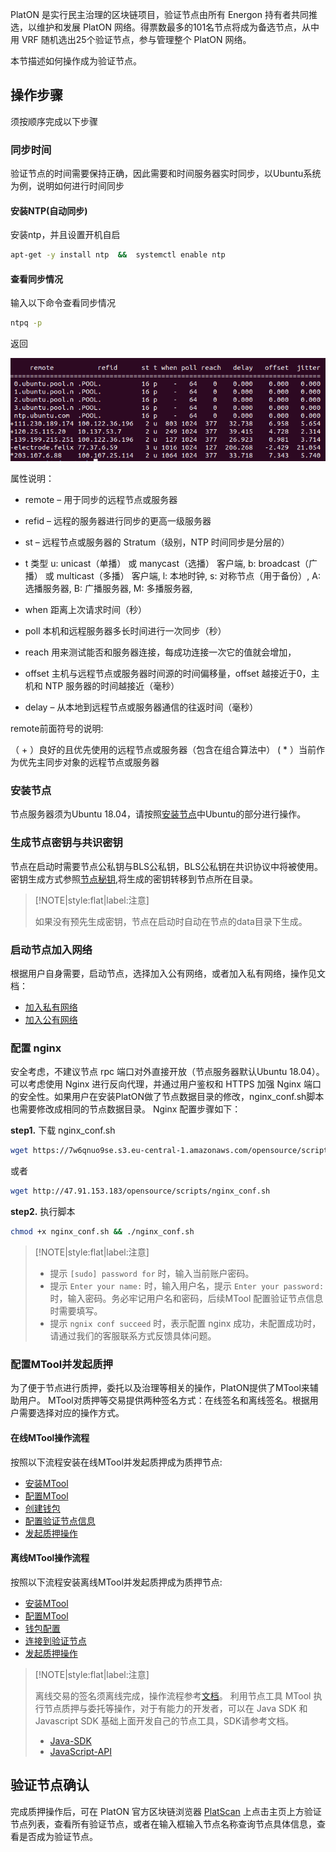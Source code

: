 
PlatON 是实行民主治理的区块链项目，验证节点由所有 Energon 持有者共同推选，以维护和发展 PlatON 网络。得票数最多的101名节点将成为备选节点，从中用 VRF 随机选出25个验证节点，参与管理整个 PlatON 网络。

本节描述如何操作成为验证节点。

##  操作步骤

须按顺序完成以下步骤

### 同步时间
验证节点的时间需要保持正确，因此需要和时间服务器实时同步，以Ubuntu系统为例，说明如何进行时间同步

#### 安装NTP(自动同步)

安装ntp，并且设置开机自启
```bash
apt-get -y install ntp  &&  systemctl enable ntp
```

#### 查看同步情况
输入以下命令查看同步情况
```bash
ntpq -p
```
返回

![ntpq返回](时钟同步.assets/ntpq.png)


属性说明：

- remote – 用于同步的远程节点或服务器

- refid – 远程的服务器进行同步的更高一级服务器

- st – 远程节点或服务器的 Stratum（级别，NTP 时间同步是分层的）

- t  类型 u: unicast（单播） 或 manycast（选播） 客户端, b: broadcast（广播） 或 multicast（多播） 客户端, l: 本地时钟, s: 对称节点（用于备份）, A: 选播服务器, B: 广播服务器, M: 多播服务器,

- when 距离上次请求时间（秒）

- poll   本机和远程服务器多长时间进行一次同步（秒）

- reach  用来测试能否和服务器连接，每成功连接一次它的值就会增加，

- offset  主机与远程节点或服务器时间源的时间偏移量，offset 越接近于0，主机和 NTP 服务器的时间越接近（毫秒）

- delay – 从本地到远程节点或服务器通信的往返时间（毫秒）


remote前面符号的说明:

（ + ）良好的且优先使用的远程节点或服务器（包含在组合算法中）
  ( * ）当前作为优先主同步对象的远程节点或服务器

###  安装节点
节点服务器须为Ubuntu 18.04，请按照[安装节点](zh-cn/Node/[Chinese-Simplified]-安装节点.md)中Ubuntu的部分进行操作。

### 生成节点密钥与共识密钥
节点在启动时需要节点公私钥与BLS公私钥，BLS公私钥在共识协议中将被使用。
密钥生成方式参照[节点秘钥](/zh-cn/Node/_[Chinese-Simplified]-环境准备#节点密钥),将生成的密钥转移到节点所在目录。

> [!NOTE|style:flat|label:注意]
>
>  如果没有预先生成密钥，节点在启动时自动在节点的data目录下生成。

### 启动节点加入网络
根据用户自身需要，启动节点，选择加入公有网络，或者加入私有网络，操作见文档：
- [加入私有网络](zh-cn/Network/[Chinese-Simplified]-创建私有网络.md)
- [加入公有网络](zh-cn/Network/[Chinese-Simplified]-连接公有网络.md)


### 配置 nginx

安全考虑，不建议节点 rpc 端口对外直接开放（节点服务器默认Ubuntu 18.04）。可以考虑使用 Nginx 进行反向代理，并通过用户鉴权和 HTTPS 加强 Nginx 端口的安全性。如果用户在安装PlatON做了节点数据目录的修改，nginx_conf.sh脚本也需要修改成相同的节点数据目录。 Nginx 配置步骤如下：

**step1.** 下载 nginx_conf.sh

``` bash
wget https://7w6qnuo9se.s3.eu-central-1.amazonaws.com/opensource/scripts/nginx_conf.sh
```

或者

``` bash
wget http://47.91.153.183/opensource/scripts/nginx_conf.sh
```

**step2.** 执行脚本

``` bash
chmod +x nginx_conf.sh && ./nginx_conf.sh
```

> [!NOTE|style:flat|label:注意]
>
> - 提示 `[sudo] password for` 时，输入当前账户密码。
> - 提示 `Enter your name:` 时，输入用户名，提示 `Enter your password:` 时，输入密码。务必牢记用户名和密码，后续MTool 配置验证节点信息时需要填写。
> - 提示 `ngnix conf succeed` 时，表示配置 nginx 成功，未配置成功时，请通过我们的客服联系方式反馈具体问题。


###  配置MTool并发起质押
为了便于节点进行质押，委托以及治理等相关的操作，PlatON提供了MTool来辅助用户。
MTool对质押等交易提供两种签名方式：在线签名和离线签名。根据用户需要选择对应的操作方式。

#### 在线MTool操作流程
  按照以下流程安装在线MTool并发起质押成为质押节点:
- [安装MTool](zh-cn/Tool/[Chinese-Simplified]-在线MTool使用手册#安装在线MTool)
- [配置MTool](zh-cn/Tool/[Chinese-Simplified]-在线MTool使用手册#配置在线MTool)
- [创建钱包](zh-cn/Tool/[Chinese-Simplified]-在线MTool使用手册#创建钱包)
- [配置验证节点信息](zh-cn/Tool/[Chinese-Simplified]-在线MTool使用手册#配置验证节点信息)
- [发起质押操作](zh-cn/Tool/[Chinese-Simplified]-在线MTool使用手册#发起质押操作)

#### 离线MTool操作流程
按照以下流程安装离线MTool并发起质押成为质押节点:
- [安装MTool](zh-cn/Tool/[Chinese-Simplified]-离线MTool使用手册#安装MTool)
- [配置MTool](zh-cn/Tool/[Chinese-Simplified]-离线MTool使用手册#配置)
- [钱包配置](zh-cn/Tool/[Chinese-Simplified]-离线MTool使用手册#钱包配置)
- [连接到验证节点](zh-cn/Tool/[Chinese-Simplified]-离线MTool使用手册#连接到验证节点)
- [发起质押操作](zh-cn/Tool/[Chinese-Simplified]-离线MTool使用手册#发起质押操作)

> [!NOTE|style:flat|label:注意]
>
> 离线交易的签名须离线完成，操作流程参考[文档](zh-cn/Tool/[Chinese-Simplified]-离线MTool使用手册#基本操作流程)。
> 利用节点工具 MTool 执行节点质押与委托等操作，对于有能力的开发者，可以在 Java SDK 和 Javascript SDK 基础上面开发自己的节点工具，SDK请参考文档。
> -  [Java-SDK](zh-cn/Development/[Chinese-Simplified]-Java-SDK.md)
> - [JavaScript-API](zh-cn/Development/[Chinese-Simplified]-JS-SDK.md)


## 验证节点确认

完成质押操作后，可在 PlatON 官方区块链浏览器 [PlatScan](https://platscan.test.platon.network) 上点击主页上方验证节点列表，查看所有验证节点，或者在输入框输入节点名称查询节点具体信息，查看是否成为验证节点。











